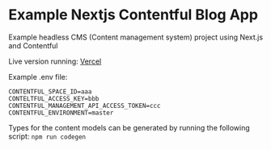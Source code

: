 # Example Nextjs Contentful Blog App

Example headless CMS (Content management system) project using Next.js and Contentful

Live version running: [Vercel](https://link-url-here.org)

Example .env file:

```
CONTENTFUL_SPACE_ID=aaa
CONTELTFUL_ACCESS_KEY=bbb
CONTENTFUL_MANAGEMENT_API_ACCESS_TOKEN=ccc
CONTENTFUL_ENVIRONMENT=master
```

Types for the content models can be generated by running the following script: `npm run codegen`
